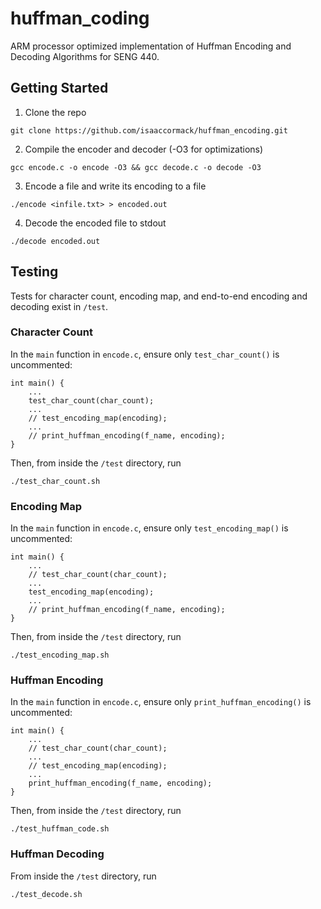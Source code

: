 # huffman_coding
ARM processor optimized implementation of Huffman Encoding and Decoding Algorithms for SENG 440.


## Getting Started
1. Clone the repo
```
git clone https://github.com/isaaccormack/huffman_encoding.git
```

2. Compile the encoder and decoder (-O3 for optimizations)
```
gcc encode.c -o encode -O3 && gcc decode.c -o decode -O3
```

3. Encode a file and write its encoding to a file
```
./encode <infile.txt> > encoded.out
```

4. Decode the encoded file to stdout
```
./decode encoded.out
```


## Testing
Tests for character count, encoding map, and end-to-end encoding and decoding exist in `/test`.

### Character Count
In the `main` function in `encode.c`, ensure only `test_char_count()` is uncommented:
```
int main() {
    ...
    test_char_count(char_count);
    ...
    // test_encoding_map(encoding);
    ...
    // print_huffman_encoding(f_name, encoding);
}
```

Then, from inside the `/test` directory, run
```
./test_char_count.sh  
```

### Encoding Map
In the `main` function in `encode.c`, ensure only `test_encoding_map()` is uncommented:
```
int main() {
    ...
    // test_char_count(char_count);
    ...
    test_encoding_map(encoding);
    ...
    // print_huffman_encoding(f_name, encoding);
}
```

Then, from inside the `/test` directory, run
```
./test_encoding_map.sh  
```

### Huffman Encoding
In the `main` function in `encode.c`, ensure only `print_huffman_encoding()` is uncommented:
```
int main() {
    ...
    // test_char_count(char_count);
    ...
    // test_encoding_map(encoding);
    ...
    print_huffman_encoding(f_name, encoding);
}
```

Then, from inside the `/test` directory, run
```
./test_huffman_code.sh  
```

### Huffman Decoding
From inside the `/test` directory, run
```
./test_decode.sh  
```
